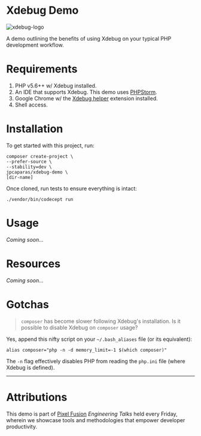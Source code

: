 # Xdebug Demo

![xdebug-logo](https://upload.wikimedia.org/wikipedia/en/5/5e/Xdebug-logo.png)

A demo outlining the benefits of using Xdebug on your typical PHP development workflow.


# Requirements

1. PHP v5.6++ w/ Xdebug installed.
1. An IDE that supports Xdebug. This demo uses [PHPStorm](https://www.jetbrains.com/phpstorm/).
1. Google Chrome w/ the [Xdebug helper](https://chrome.google.com/webstore/detail/xdebug-helper/eadndfjplgieldjbigjakmdgkmoaaaoc?hl=en) extension installed.
1. Shell access.


# Installation

To get started with this project, run:

    composer create-project \
    --prefer-source \
    --stability=dev \
    jpcaparas/xdebug-demo \
    [dir-name]

Once cloned, run tests to ensure everything is intact:

    ./vendor/bin/codecept run


# Usage

_Coming soon..._


# Resources

_Coming soon..._


# Gotchas

> `composer` has become slower following Xdebug's installation. Is it possible to disable Xdebug on `composer` usage?
 
Yes, append this nifty script on your `~/.bash_aliases` file (or its equivalent):

    alias composer="php -n -d memory_limit=-1 $(which composer)"

The `-n` flag effectively disables PHP from reading the `php.ini` file (where Xdebug is defined).

---


# Attributions

This demo is part of [Pixel Fusion](https://pixelfusion.co.nz) _Engineering Talks_ held every Friday, wherein we showcase tools and methodologies that empower developer productivity.
